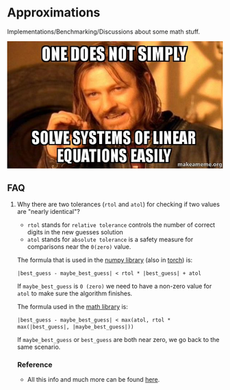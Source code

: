 # Approximations

Implementations/Benchmarking/Discussions about some math stuff.


![logo](../../res/approximations.jpg)


## FAQ

1. Why there are two tolerances (```rtol``` and ```atol```) for checking if two values are "nearly identical"?

    * ```rtol``` stands for ```relative tolerance``` controls the number of correct digits in the new guesses solution
    * ```atol``` stands for ```absolute tolerance``` is a safety measure for comparisons near the ```0(zero)``` value.

    The formula that is used in the [numpy library](https://numpy.org/doc/stable/reference/generated/numpy.allclose.html) (also in [torch](https://pytorch.org/docs/stable/generated/torch.allclose.html)) is:
    ```
    |best_guess - maybe_best_guess| < rtol * |best_guess| + atol
    ```

    If ```maybe_best_guess``` is ```0 (zero)``` we need to have a non-zero value for ```atol``` to make sure the algorithm finishes.

    The formula used in the [math library](https://docs.python.org/dev/library/math.html#math.isclose) is:
    ```
    |best_guess - maybe_best_guess| < max(atol, rtol * max(|best_guess|, |maybe_best_guess|))
    ```
    If ```maybe_best_guess``` or ```best_guess``` are both near zero, we go back to the same scenario.
    

    ### Reference
    * All this info and much more can be found [here](http://web.mit.edu/10.001/Web/Tips/Converge.htm).